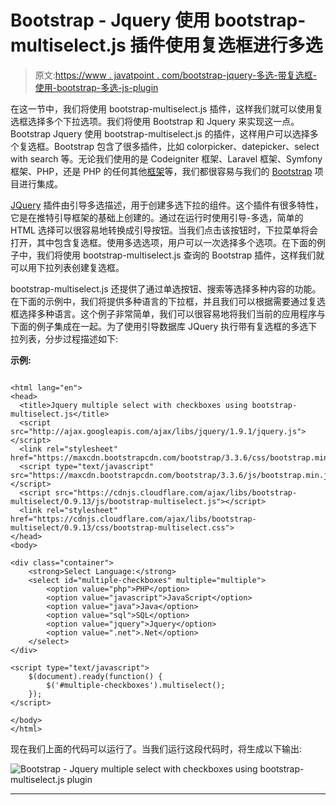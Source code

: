 # Bootstrap - Jquery 使用 bootstrap-multiselect.js 插件使用复选框进行多选

> 原文:[https://www . javatpoint . com/bootstrap-jquery-多选-带复选框-使用-bootstrap-多选-js-plugin](https://www.javatpoint.com/bootstrap-jquery-multiple-select-with-checkboxes-using-bootstrap-multiselect-js-plugin)

在这一节中，我们将使用 bootstrap-multiselect.js 插件，这样我们就可以使用复选框选择多个下拉选项。我们将使用 Bootstrap 和 Jquery 来实现这一点。Bootstrap Jquery 使用 bootstrap-multiselect.js 的插件，这样用户可以选择多个复选框。Bootstrap 包含了很多插件，比如 colorpicker、datepicker、select with search 等。无论我们使用的是 Codeigniter 框架、Laravel 框架、Symfony 框架、PHP，还是 PHP 的任何其他[框架](https://www.javatpoint.com/top-10-php-frameworks)等，我们都很容易与我们的 [Bootstrap](https://www.javatpoint.com/bootstrap-tutorial) 项目进行集成。

[JQuery](https://www.javatpoint.com/jquery-tutorial) 插件由引导多选描述，用于创建多选下拉的组件。这个插件有很多特性，它是在推特引导框架的基础上创建的。通过在运行时使用引导-多选，简单的 HTML 选择可以很容易地转换成引导按钮。当我们点击该按钮时，下拉菜单将会打开，其中包含复选框。使用多选选项，用户可以一次选择多个选项。在下面的例子中，我们将使用 bootstrap-multiselect.js 查询的 Bootstrap 插件，这样我们就可以用下拉列表创建复选框。

bootstrap-multiselect.js 还提供了通过单选按钮、搜索等选择多种内容的功能。在下面的示例中，我们将提供多种语言的下拉框，并且我们可以根据需要通过复选框选择多种语言。这个例子非常简单，我们可以很容易地将我们当前的应用程序与下面的例子集成在一起。为了使用引导数据库 JQuery 执行带有复选框的多选下拉列表，分步过程描述如下:

**示例:**

```

<html lang="en">
<head>
  <title>Jquery multiple select with checkboxes using bootstrap-multiselect.js</title>
  <script src="http://ajax.googleapis.com/ajax/libs/jquery/1.9.1/jquery.js"></script>
  <link rel="stylesheet" href="https://maxcdn.bootstrapcdn.com/bootstrap/3.3.6/css/bootstrap.min.css">
  <script type="text/javascript" src="https://maxcdn.bootstrapcdn.com/bootstrap/3.3.6/js/bootstrap.min.js"></script>
  <script src="https://cdnjs.cloudflare.com/ajax/libs/bootstrap-multiselect/0.9.13/js/bootstrap-multiselect.js"></script>
  <link rel="stylesheet" href="https://cdnjs.cloudflare.com/ajax/libs/bootstrap-multiselect/0.9.13/css/bootstrap-multiselect.css">
</head>
<body>

<div class="container">
	<strong>Select Language:</strong>
    <select id="multiple-checkboxes" multiple="multiple">
        <option value="php">PHP</option>
        <option value="javascript">JavaScript</option>
        <option value="java">Java</option>
        <option value="sql">SQL</option>
        <option value="jquery">Jquery</option>
        <option value=".net">.Net</option>
    </select>
</div>

<script type="text/javascript">
    $(document).ready(function() {
        $('#multiple-checkboxes').multiselect();
    });
</script>

</body>
</html>

```

现在我们上面的代码可以运行了。当我们运行这段代码时，将生成以下输出:

![Bootstrap - Jquery multiple select with checkboxes using bootstrap-multiselect.js plugin](../Images/f96cfe27e3a93a23b290b952fe37e589.png)

* * *